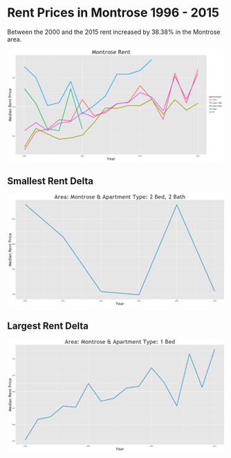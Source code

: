 Rent Prices in Montrose 1996 - 2015
================

Between the 2000 and the 2015 rent increased by 38.38% in the Montrose area.

![](../images/montrose.png)

Smallest Rent Delta
-------------------

![](../images/rentDecrease/montrose.png)

Largest Rent Delta
------------------

![](../images/rentIncrease/montrose.png)
